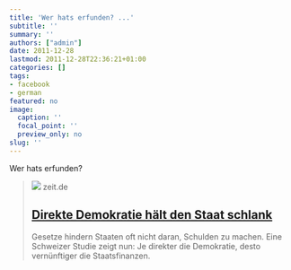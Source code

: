 ```yaml
---
title: 'Wer hats erfunden? ...'
subtitle: ''
summary: ''
authors: ["admin"]
date: 2011-12-28
lastmod: 2011-12-28T22:36:21+01:00
categories: []
tags:
- facebook
- german
featured: no
image:
  caption: ''
  focal_point: ''
  preview_only: no
slug: ''
---
```

Wer hats erfunden? 
> [![](https://img.zeit.de/administratives/sharing/fallback-image/wide__1300x731)](http://www.zeit.de/wirtschaft/2011-12/staatsverschuldung-studie-demokratie)
> zeit.de
> ## [Direkte Demokratie hält den Staat schlank](http://www.zeit.de/wirtschaft/2011-12/staatsverschuldung-studie-demokratie)
>
>Gesetze hindern Staaten oft nicht daran, Schulden zu machen. Eine Schweizer Studie zeigt nun: Je direkter die Demokratie, desto vernünftiger die Staatsfinanzen.


